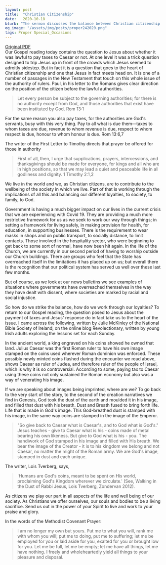 ```yaml
---
layout: post
title:  "Christian Citizenship"
date:   2020-10-18
blurb: "The sermon discusses the balance between Christian citizenship and secular authority, referencing Jesus' teaching on paying taxes to Caesar and the apostle Paul's guidance on respecting governing authorities. It emphasizes the Christian's duty to contribute to societal wellbeing while maintaining allegiance to God's kingdom, and the unique identity as God's image bearers."
og_image: "/assets/img/posts/proper242020.png"
tags: Proper Special_Occasions
---
```

[Original PDF](/assets/pdf/proper242020.pdf)    
Our Gospel reading today contains the question to Jesus about whether it was lawful to pay taxes to Caesar or not. At one level it was a trick question designed to trip Jesus up in front of the crowds which Jesus seemed to adroitly sidestep. But in fact it is a question that goes to the heart of Christian citizenship and one that Jesus in fact meets head on. It is one of a number of passages in the New Testament that touch on this whole issue of the authority of rulers. Paul, in his letter to the Romans gives clear direction on the position of the citizen before the lawful authorities.

> Let every person be subject to the governing authorities; for there is no authority except from God, and those authorities that exist have been instituted by God. Rom 13:1

For the same reason you also pay taxes, for the authorities are God's servants, busy with this very thing. Pay to all what is due them—taxes to whom taxes are due, revenue to whom revenue is due, respect to whom respect is due, honour to whom honour is due. Rom 13:6,7

The writer of the First Letter to Timothy directs that prayer be offered for those in authority

> First of all, then, I urge that supplications, prayers, intercessions, and thanksgivings should be made for everyone, for kings and all who are in high positions, so that we may lead a quiet and peaceable life in all godliness and dignity. 1 Timothy 2:1,2

We live in the world and we, as Christian citizens, are to contribute to the wellbeing of the society in which we live. Part of that is working through the implications of all this and balancing our different loyalties, to society, to family, to God.

Government is having a much bigger impact on our lives in the current crisis that we are experiencing with Covid 19. They are providing a much more restrictive framework for us as we seek to work our way through things; in setting a framework for living safely, in making provision for health, for education, in supporting businesses. There is the requirement to wear masks in shops and on public transport, to socially distance, to limit contacts. Those involved in the hospitality sector, who were beginning to get back to some sort of normal, have now been hit again. In the life of the Church, we are currently in our second period of having to worship outside our Church buildings. There are groups who feel that the State has overreached itself in the limitations it has placed up on us; but overall there is the recognition that our political system has served us well over these last few months.

But of course, as we look at our news bulletins we see examples of situations where governments have overreached themselves in the way they have dealt with dissent, where societies are marked by racial and social injustice.

So how do we strike the balance, how do we work through our loyalties? To return to our Gospel reading, the question posed to Jesus about the payment of taxes and Jesus' response do in fact take us to the heart of the issue. I came across the following, written by Julie McKinley of the National Bible Society of Ireland, on the online blog Revolectionary, written by young Irish adults exploring the lessons set for each Sunday.

In the ancient world, a king engraved on his coins showed he owned that land. Julius Caesar was the first Roman ruler to have his own image stamped on the coins used wherever Roman dominion was enforced. These possibly newly minted coins flashed during the encounter we read above, shows Caesar as ruler of Judea, and therefore ruler of the people of Israel, which is why it is so controversial. According to some, paying tax to Caesar using these coins not only sustained the Roman economy but also was a way of venerating his image.

If we are speaking about images being imprinted, where are we? To go back to the very start of the story, to the second of the creation narratives we find in Genesis, God took the dust of the earth and moulded it in his image, and filled that dust with his breath. Dust and Breath fused to bring forth life. Life that is made in God's image. This God-breathed dust is stamped with his image, in the same way coins are stamped in the image of the Emperor.

> "So give back to Caesar what is Caesar's, and to God what is God's." Jesus teaches - give to Caesar what is his - coins made of metal bearing his own likeness. But give to God what is his - you. The handiwork of God stamped in his image and filled with His breath. We bear the image of the Creator - it is to his kingdom we belong and not Caesar, no matter the might of the Roman army. We are God's image, stamped in dust and each unique.

The writer, Lois Tverberg, says,

> 'Humans are God's coins, meant to be spent on His world, proclaiming God's Kingdom wherever we circulate.' (See, Walking in the Dust of Rabbi Jesus, Lois Tverberg, Zondervan 2012).

As citizens we play our part in all aspects of the life and well being of our society. As Christians we offer ourselves, our souls and bodies to be a living sacrifice. Send us out in the power of your Spirit to live and work to your praise and glory.

In the words of the Methodist Covenant Prayer:

> I am no longer my own but yours. Put me to what you will, rank me with whom you will; put me to doing, put me to suffering; let me be employed for you or laid aside for you, exalted for you or brought low for you. Let me be full, let me be empty; let me have all things, let me have nothing. I freely and wholeheartedly yield all things to your pleasure and disposal.
